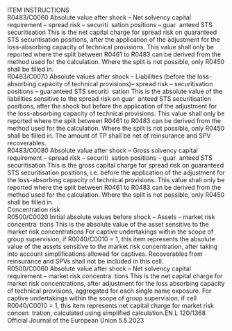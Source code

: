  
ITEM  INSTRUCTIONS  
R0483/C0060  Absolute value after 
shock – Net solvency 
capital requirement – 
spread risk – securiti ­
sation positions – guar ­
anteed STS securitisation  This is the net capital charge for spread risk on guaranteed STS securitisation 
positions, after the application of the adjustment for the loss-absorbing capacity of 
technical provisions. 
This value shall only be reported where the split between R0461 to R0483 can be 
derived from the method used for the calculation. Where the split is not possible, 
only R0450 shall be filled in.  
R0483/C0070  Absolute values after 
shock – Liabilities (before 
the loss-absorbing 
capacity of technical 
provisions)– spread risk – 
securitisation positions – 
guaranteed STS securiti ­
sation  This is the absolute value of the liabilities sensitive to the spread risk on guar ­
anteed STS securitisation positions, after the shock but before the application of 
the adjustment for the loss-absorbing capacity of technical provisions. 
This value shall only be reported where the split between R0461 to R0483 can be 
derived from the method used for the calculation. Where the split is not possible, 
only R0450 shall be filled in. 
The amount of TP shall be net of reinsurance and SPV recoverables.  
R0483/C0080  Absolute value after 
shock – Gross solvency 
capital requirement – 
spread risk – securiti ­
sation positions – guar ­
anteed STS securitisation  This is the gross capital charge for spread risk on guaranteed STS securitisation 
positions, i.e. before the application of the adjustment for the loss-absorbing 
capacity of technical provisions. 
This value shall only be reported where the split between R0461 to R0483 can be 
derived from the method used for the calculation. Where the split is not possible, 
only R0450 shall be filled in.  
Concentration risk  
R0500/C0020  Initial absolute values 
before shock – Assets – 
market risk concentra ­
tions  This is the absolute value of the asset sensitive to the market risk concentrations 
For captive undertakings within the scope of group supervision, if 
R0040/C0010 = 1, this item represents the absolute value of the assets 
sensitive to the market risk concentration, after taking into account simplifications 
allowed for captives. 
Recoverables from reinsurance and SPVs shall not be included in this cell.  
R0500/C0060  Absolute value after 
shock – Net solvency 
capital requirement – 
market risk concentra ­
tions  This is the net capital charge for market risk concentrations, after adjustment for 
the loss absorbing capacity of technical provisions, aggregated for each single 
name exposure. 
For captive undertakings within the scope of group supervision, if cell 
R0040/C0010 = 1, this item represents net capital charge for market risk concen ­
tration, calculated using simplified calculation.EN  L 120/1368 Official Journal of the European Union 5.5.2023